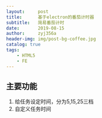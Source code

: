 ```yaml
---
layout:     post
title:      基于electron的番茄计时器
subtitle:   简易番茄计时
date:       2019-08-15
author:     zyj356a
header-img: img/post-bg-coffee.jpg
catalog: true
tags:
    - HTML5
    - FE
---
```


## 主要功能
1. 给任务设定时间，分为5,15,25三档
2. 自定义任务时间